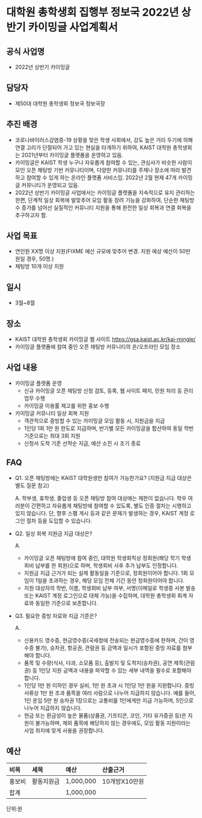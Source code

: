 대학원 총학생회 집행부 정보국 2022년 상반기 카이밍글 사업계획서
===

## 공식 사업명
- 2022년 상반기 카이밍글

## 담당자
- 제50대 대학원 총학생회 정보국 정보국장

## 추진 배경
- 코로나바이러스감염증-19 상황을 맞은 학생 사회에서, 강도 높은 거리 두기에 의해 연결 고리가 단절되어 가고 있는 현실을 타개하기 위하여, KAIST 대학원 총학생회는 2021년부터 카이밍글 플랫폼을 운영하고 있음.
- 카이밍글은 KAIST 학생 누구나 자유롭게 참여할 수 있는, 관심사가 비슷한 사람이 모인 오픈 채팅방 기반 커뮤니티이며, 다양한 커뮤니티를 주제나 장소에 따라 발견하고 참여할 수 있게 하는 온라인 플랫폼 서비스임. 2022년 2월 현재 47개 카이밍글 커뮤니티가 운영되고 있음.
- 2022년 상반기 카이밍글 사업에서는 카이밍글 플랫폼을 지속적으로 유지 관리하는 한편, 단계적 일상 회복에 발맞추어 모임 활동 장려 기능을 강화하여, 단순한 채팅방 수 증가를 넘어선 실질적인 커뮤니티 지원을 통해 완전한 일상 회복과 연결 회복을 추구하고자 함.

## 사업 목표
- 연인원 XX명 이상 지원(FIXME 예산 규모에 맞추어 변경. 지원 예상 예산이 50만 원일 경우, 50명.)
- 채팅방 10개 이상 지원

## 일시
- 3월\~8월

## 장소
- KAIST 대학원 총학생회 카이밍글 웹 사이트 <https://gsa.kaist.ac.kr/kai-mingle/>
- 카이밍글 플랫폼에 참여 중인 오픈 채팅방 커뮤니티의 온/오프라인 모임 장소

## 사업 내용
- 카이밍글 플랫폼 운영
  - 신규 카이밍글 오픈 채팅방 신청 검토, 등록, 웹 사이트 패치, 민원 처리 등 관리 업무 수행
  - 카이밍글 이용률 제고를 위한 홍보 수행
- 카이밍글 커뮤니티 일상 회복 지원
  - 객관적으로 증빙할 수 있는 카이밍글 모임 활동 시, 지원금을 지급
  - 1인당 1회 1만 원 한도로 지급하며, 반기별 모든 카이밍글을 합산하여 동일 학번 기준으로는 최대 3회 지원
  - 신청서 도착 기준 선착순 지급, 예산 소진 시 조기 종료

## FAQ
- Q1. 오픈 채팅방에는 KAIST 대학원생만 참여가 가능한가요? (지원금 지급 대상은 별도 질문 참고)

  A. 학부생, 휴학생, 졸업생 등 오픈 채팅방 참여 대상에는 제한이 없습니다. 학우 여러분이 간편하고 자유롭게 채팅방에 참여할 수 있도록, 별도 인증 절차는 시행하고 있지 않습니다. 단, 향후 스팸 게시 등과 같은 문제가 발생하는 경우, KAIST 계정 로그인 절차 등을 도입할 수 있습니다.

- Q2. 일상 회복 지원금 지급 대상은?
  
  A. 
  - 카이밍글 오픈 채팅방에 참여 중인, 대학원 학생회칙상 정회원(해당 학기 학생회비 납부를 한 회원)으로 하며, 학생회비 사후 추가 납부도 인정합니다. <br>
  - 지원금 지급 근거가 되는 실제 활동일을 기준으로, 정회원이어야 합니다. 1회 모임이 1일을 초과하는 경우, 해당 모임 전체 기간 동안 정회원이어야 합니다. <br> 
  - 지원 대상자의 학번, 이름, 학생회비 납부 여부, 서명(이메일로 학생증 사본 발송 또는 KAIST 계정 로그인으로 대체 가능)을 수집하며, 대학원 총학생회 회계 자료와 동일한 기준으로 보존합니다.
    
- Q3. 필요한 증빙 자료와 지급 기준은?

  A.
    - 신용카드 영수증, 현금영수증(국세청에 전송되는 현금영수증에 한하며, 간이 영수증 불가), 승차권, 항공권, 관람권 등 금액과 일시가 포함된 증빙 자료를 첨부해야 합니다.
    - 품목 및 수량(식사, 다과, 소모품 등), 출발지 및 도착지(승차권), 공연 제목(관람권) 등 1인당 지원 금액과 내용을 파악할 수 있는 세부 내역을 필수로 포함해야 합니다.
    - 1인당 1만 원 이하인 경우 실비, 1만 원 초과 시 1인당 1만 원을 지원합니다. 증빙 서류상 1만 원 초과 품목을 여러 사람으로 나누어 지급하지 않습니다. 예를 들어, 1인 운임 5만 원 승차권 1장으로는 교통비를 1인에게만 지급 가능하며, 5인으로 나누어 지급하지 않습니다.
    - 현금 또는 환금성이 높은 물품(상품권, 기프티콘, 코인, 기타 유가증권 등)은 지원이 불가능하며, 제외 품목에 해당하지 않는 경우에도, 모임 활동 지원이라는 사업 취지에 맞게 사용을 권장합니다.



## 예산
| 비목   | 세목       | 예산      | 산출근거      |
|:-------|:-----------|:----------|:--------------|
| 홍보비 | 활동지원금 | 1,000,000 | 10개방X10만원 |
| 합계   |            | 1,000,000 |               |

단위:원